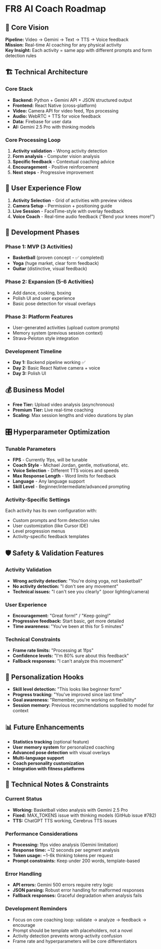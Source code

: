 # FR8 AI Coach Roadmap

## 🎯 Core Vision
**Pipeline:** Video → Gemini → Text → TTS → Voice feedback  
**Mission:** Real-time AI coaching for any physical activity  
**Key Insight:** Each activity = same app with different prompts and form detection rules

## 🏗️ Technical Architecture

### Core Stack
- **Backend:** Python + Gemini API + JSON structured output
- **Frontend:** React Native (cross-platform)
- **Video:** Camera API for video feed, 1fps processing
- **Audio:** WebRTC + TTS for voice feedback
- **Data:** Firebase for user data
- **AI:** Gemini 2.5 Pro with thinking models

### Core Processing Loop
1. **Activity validation** - Wrong activity detection
2. **Form analysis** - Computer vision analysis  
3. **Specific feedback** - Contextual coaching advice
4. **Encouragement** - Positive reinforcement
5. **Next steps** - Progressive improvement

## 📱 User Experience Flow
1. **Activity Selection** - Grid of activities with preview videos
2. **Camera Setup** - Permission + positioning guide  
3. **Live Session** - FaceTime-style with overlay feedback
4. **Voice Coach** - Real-time audio feedback ("Bend your knees more!")

## 🚀 Development Phases

### Phase 1: MVP (3 Activities)
- **Basketball** (proven concept - ✅ completed)
- **Yoga** (huge market, clear form feedback)
- **Guitar** (distinctive, visual feedback)

### Phase 2: Expansion (5-6 Activities)  
- Add dance, cooking, boxing
- Polish UI and user experience
- Basic pose detection for visual overlays

### Phase 3: Platform Features
- User-generated activities (upload custom prompts)
- Memory system (previous session context)
- Strava-Peloton style integration

### Development Timeline
- **Day 1:** Backend pipeline working ✅
- **Day 2:** Basic React Native camera + voice
- **Day 3:** Polish UI

## 💰 Business Model
- **Free Tier:** Upload video analysis (asynchronous)
- **Premium Tier:** Live real-time coaching
- **Scaling:** Max session lengths and video durations by plan

## 🎛️ Hyperparameter Optimization

### Tunable Parameters
- **FPS** - Currently 1fps, will be tunable
- **Coach Style** - Michael Jordan, gentle, motivational, etc.
- **Voice Selection** - Different TTS voices and speeds  
- **Max Response Length** - Word limits for feedback
- **Language** - Any language support
- **Skill Level** - Beginner/intermediate/advanced prompting

### Activity-Specific Settings
Each activity has its own configuration with:
- Custom prompts and form detection rules
- User customization (like Cursor IDE)
- Level progression menus
- Activity-specific feedback templates

## 🛡️ Safety & Validation Features

### Activity Validation
- **Wrong activity detection:** "You're doing yoga, not basketball"
- **No activity detection:** "I don't see any movement"  
- **Technical issues:** "I can't see you clearly" (poor lighting/camera)

### User Experience
- **Encouragement:** "Great form!" / "Keep going!"
- **Progressive feedback:** Start basic, get more detailed
- **Time awareness:** "You've been at this for 5 minutes"

### Technical Constraints  
- **Frame rate limits:** "Processing at 1fps"
- **Confidence levels:** "I'm 80% sure about this feedback"
- **Fallback responses:** "I can't analyze this movement"

## 🎯 Personalization Hooks
- **Skill level detection:** "This looks like beginner form"
- **Progress tracking:** "You've improved since last time"  
- **Goal awareness:** "Remember, you're working on flexibility"
- **Session memory:** Previous recommendations supplied to model for context

## 📊 Future Enhancements
- **Statistics tracking** (optional feature)
- **User memory system** for personalized coaching
- **Advanced pose detection** with visual overlays
- **Multi-language support** 
- **Coach personality customization**
- **Integration with fitness platforms**

## 🔧 Technical Notes & Constraints

### Current Status
- **Working:** Basketball video analysis with Gemini 2.5 Pro
- **Fixed:** MAX_TOKENS issue with thinking models (GitHub issue #782)
- **TTS:** ChatGPT TTS working, Cerebrus TTS issues

### Performance Considerations
- **Processing:** 1fps video analysis (Gemini limitation)
- **Response time:** ~12 seconds per segment analysis
- **Token usage:** ~1-6k thinking tokens per request
- **Prompt constraints:** Keep under 200 words, template-based

### Error Handling
- **API errors:** Gemini 500 errors require retry logic
- **JSON parsing:** Robust error handling for malformed responses
- **Fallback responses:** Graceful degradation when analysis fails

### Development Reminders
- Focus on core coaching loop: validate → analyze → feedback → encourage
- Prompt should be template with placeholders, not a novel
- Activity detection prevents wrong-activity confusion
- Frame rate and hyperparameters will be core differentiators